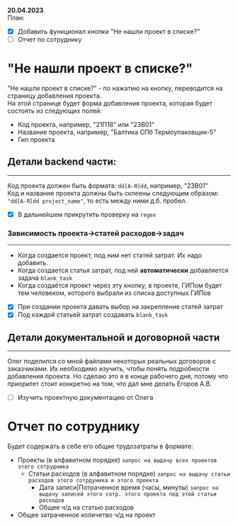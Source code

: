 **20.04.2023**  
План:  
- [x] Добавить функционал кнопки "Не нашли проект в списке?"   
- [ ] Отчет по сотруднику

# "Не нашли проект в списке?"   
  "Не нашли проект в списке?" - по нажатию на кнопку, переводится на страницу добавления проекта.  
  На этой странице будет форма добавления проекта, которая будет состоять из следующих полей:  
- Код проекта, например, "21П18" или "23В01"  
- Название проекта, например, "Балтика СПб Термоупаковщик-5"
- Гип проекта
## Детали backend части:
--- 
Код проекта должен быть формата: `dd[А-Я]dd`, например, "23В01"  
Код и название проекта должны быть склеены следующим образом:  
`"dd[А-Я]dd project_name"`, то есть между ними д.б. пробел.  
- [x] В дальнейшем прикрутить проверку на `regex`
### Зависимость проекта->статей расходов->задач
---
- Когда создается проект, под ним нет статей затрат. Их надо добавить. 
- Когда создается статья затрат, под ней **автоматически** добавляется задача `blank_task`  
- Когда создаётся проект через эту кнопку, в проекте, ГИПом будет тем человеком, которого выбрали из списка доступных ГИПов
- [x] При создании проекта давать выбор на закрепление статей затрат
- [x] Под каждой статьей затрат создавать `blank_task`

## Детали документальной и договорной части
---
Олег поделился со мной файлами некоторых реальных договоров с заказчиками. Их необходимо изучить, чтобы понять подробности добавления проекта. Но сделаю это я в конце рабочего дня, потому что приоритет стоит конкретно на том, что дал мне делать Егоров А.В.
- [ ] Изучить проектную документацию от Олега

# Отчет по сотруднику
Будет содержать в себе его общие трудозатраты в формате:
- Проекты (в алфавитном порядке) `запрос на выдачу всех проектов этого сотрудника `
  - Статьи расходов (в алфавитном порядке) `запрос на выдачу статьи расходов этого сотрдуника и этого проекта`
    - Дата записи|Потраченное время (часы, минуты) `запрос на выдачу записей этого сотр. этого проекта под этой статьи расходов`
    - Общее ч/д на статью расходов
 - Общее затраченное количетво ч/д на проект